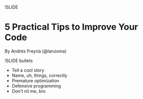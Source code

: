 !SLIDE 
# 5 Practical Tips to Improve Your Code #

By Andrés Freyría (@lanzoma)

!SLIDE bullets

* Tell a cool story
* Name, uh, things, correctly
* Premature optimization
* Defensive programming
* Don't nil me, bro